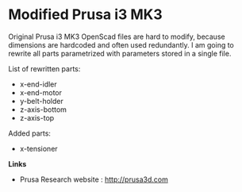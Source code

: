 # Modified Prusa i3 MK3


Original Prusa i3 MK3 OpenScad files are hard to modify, because dimensions are hardcoded and often used redundantly. I am going to rewrite all parts parametrized with parameters stored in a single file.

List of rewritten parts:

* x-end-idler
* x-end-motor
* y-belt-holder
* z-axis-bottom
* z-axis-top

Added parts:

* x-tensioner

**Links**

 * Prusa Research website : http://prusa3d.com

 
